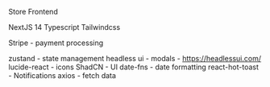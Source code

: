 Store Frontend

NextJS 14
Typescript
Tailwindcss


Stripe - payment processing

zustand - state management
headless ui - modals - https://headlessui.com/
lucide-react - icons
ShadCN - UI
date-fns - date formatting
react-hot-toast - Notifications
axios - fetch data